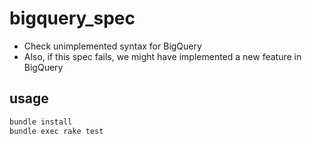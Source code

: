 # bigquery_spec

- Check unimplemented syntax for BigQuery
- Also, if this spec fails, we might have implemented a new feature in BigQuery

## usage

```sh
bundle install
bundle exec rake test
```
